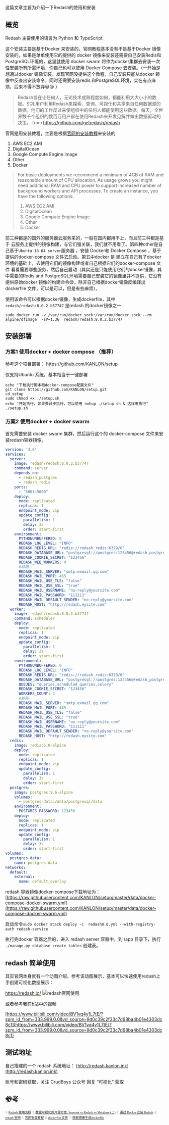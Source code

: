 
这篇文章主要为介绍一下Redash的使用和安装


## 概览

Redash 主要使用的语言为 Python 和 TypeScript

这个安装主要是基于Docker 来安装的，官网教程基本没有不是基于Docker 镜像安装的，如果是单单使用它的提供的 docker 镜像来安装还需要自己安装Redis和PostgreSQL环境的，这里就使用 docker swarm 将作为docker集群去安装一次性安装所有所需环境，你自己也可以使用 Docker Compose 去安装。（一开始是想通过docker 镜像安装，发现官网没提供这个教程，自己安装只能从docker 镜像中反查出安装命令，同时还需要安装redis 和PostgreSQL环境，实在有点麻烦，后来不得不放弃😪😪 ）

>Redash旨在让任何人，无论技术成熟程度如何，都能利用大大小小的数据。SQL用户利用Redash来探索、查询、可视化和共享来自任何数据源的数据。他们的工作反过来使组织中的任何人都能使用这些数据。每天，全世界数千个组织的数百万用户都在使用Redash来开发见解并做出数据驱动的决策。
>from https://github.com/getredash/redash

官网是用安装教程，主要是根据[官网的安装教程](https://redash.io/help/open-source/setup#docker)来安装的
1. AWS EC2 AMI  
2. DigitalOcean
3. Google Compute Engine Image
4. Other
5. Docker

>For basic deployments we recommend a minimum of 4GB of RAM and reasonable amount of CPU allocation. As usage grows you might need additional RAM and CPU power to support increased number of background workers and API processes.
>To create an instance, you have the following options:
>1. AWS EC2 AMI
>2. DigitalOcean
>3. Google Compute Engine Image
>4. Other
>5. Docker


前三种都是的国外的服务器云服务来的，一般在国内都用不上，而且前三种都是基于 云服务上提供的镜像构建，与它们强关联，我们就不用看了。第四种other是自己基于`Ubuntu 18.04 server`服务器 ，安装 Docker和 Docker Compose ，基于 提供的docker-compose 文件去启动。第五中docker 是 建立在自己有了docker 环境的基础上，去使用它们的镜像构建或者自己根据它们的docker-compose 文件 看看需要哪些服务，然后自己启动（其实还是只能使用它们的docker镜像，其中需要的Redis and PostgreSQL环境需要自己安装它的镜像里并不提供，它没有提供原始docker 镜像的构建命令😪，除非自己根据docker镜像反编译出dockerfile 文件，可以是可以，但是有些麻烦）。

使用该命令可以根据docker镜像，生成dockerfile，其中 `redash/redash:8.0.2.b37747` 是redash 的docker镜像之一
```shell
sudo docker run -v /var/run/docker.sock:/var/run/docker.sock --rm alpine/dfimage  -sV=1.36  redash/redash:8.0.2.b37747
```

## 安装部署


### 方案1 使用docker + docker compose （推荐）
参考这个项目部署： https://github.com/KANLON/setup

仅支持Ubuntu 系统，基本相当于一键部署
```shell
echo "下载执行脚本和docker-compose配置文件"
git clone https://github.com/KANLON/setup.git 
cd setup
sudo chmod +x ./setup.sh
echo "开始执行，如果要异步执行，可以使用 nohup ./setup.sh & 这样来执行"
./setup.sh
```

### 方案2 使用docker + docker swarm

首先需要安装 docker swarm 集群，然后运行这个的 docker-compose 文件来安装redash容器镜像。
```yml
version: '3.6'
services:
  server:
    image: redash/redash:8.0.2.b37747
    command: server
    depends_on:
      - redash_postgres
      - redash_redis
    ports:
      - "5001:5000"
    deploy:
      mode: replicated
      replicas: 1
      endpoint_mode: vip
      update_config:
        parallelism: 1
        delay: 3s
        order: start-first
    environment:
      PYTHONUNBUFFERED: 0
      REDASH_LOG_LEVEL: "INFO"
      REDASH_REDIS_URL: "redis://redash_redis:6379/0"
      REDASH_DATABASE_URL: "postgresql://postgres:123456@redash_postgres/postgres"
      REDASH_COOKIE_SECRET: "123456"
      REDASH_WEB_WORKERS: 4
      #邮箱 
      REDASH_MAIL_SERVER: "smtp.exmail.qq.com"
      REDASH_MAIL_PORT: 465
      REDASH_MAIL_USE_TLS: "false"
      REDASH_MAIL_USE_SSL: "true"
      REDASH_MAIL_USERNAME: "no-reply@yoursite.com"
      REDASH_MAIL_PASSWORD: "111111"
      REDASH_MAIL_DEFAULT_SENDER: "no-reply@yoursite.com"
      REDASH_HOST: "http://redash.mysite.com"
  worker:
    image: redash/redash:8.0.2.b37747
    command: scheduler
    deploy:
      mode: replicated
      replicas: 1
      endpoint_mode: vip
      update_config:
        parallelism: 1
        delay: 3s
        order: start-first
    environment:
      PYTHONUNBUFFERED: 0
      REDASH_LOG_LEVEL: "INFO"
      REDASH_REDIS_URL: "redis://redash_redis:6379/0"
      REDASH_DATABASE_URL: "postgresql://postgres:123456@redash_postgres/postgres"
      QUEUES: "queries,scheduled_queries,celery"
      REDASH_COOKIE_SECRET: "123456"
      WORKERS_COUNT: 2
      #邮箱 
      REDASH_MAIL_SERVER: "smtp.exmail.qq.com"
      REDASH_MAIL_PORT: 465
      REDASH_MAIL_USE_TLS: "false"
      REDASH_MAIL_USE_SSL: "true"
      REDASH_MAIL_USERNAME: "no-reply@yoursite.com"
      REDASH_MAIL_PASSWORD: "111111"
      REDASH_MAIL_DEFAULT_SENDER: "no-reply@yoursite.com"
      REDASH_HOST: "http://redash.mysite.com"
  redis:
    image: redis:5.0-alpine
    deploy:
      mode: replicated
      replicas: 1
      endpoint_mode: vip
      update_config:
        parallelism: 1
        delay: 3s
        order: start-first
  postgres:
    image: postgres:9.6-alpine
    volumes:
      - postgres-data:/data/postgresql/data
    environment:
      POSTGRES_PASSWORD: 123456
    deploy:
      mode: replicated
      replicas: 1
      endpoint_mode: vip
      update_config:
        parallelism: 1
        delay: 3s
        order: start-first
volumes:
  postgres-data:
    name: postgres-data
networks:
  default:
    external:
      name: default_overlay
```

redash 容器镜像docker-compose下载地址为： [https://raw.githubusercontent.com/KANLON/setup/master/data/docker-compose-docker-swarm.yml](https://raw.githubusercontent.com/KANLON/setup/master/data/docker-compose-docker-swarm.yml)

启动命令`sudo docker stack deploy -c  redash8.0.yml --with-registry-auth redash-service`

执行完docker 容器之后的，进入 redash server 容器中，到 /app 目录下，执行` ./manage.py database create_tables` 创建表。



## redash 简单使用
其实官网本身就有一个动图介绍，参考该动图展示，基本可以快速使用redash上手创建可视化数据展示：

https://redash.io/
![redash官网使用](https://img-blog.csdnimg.cn/6e4e641885004a98a098226394395c5a.png)

或者参考我在b站中的视频

[https://www.bilibili.com/video/BV1vq4y1L7tE/?spm_id_from=333.999.0.0&vd_source=9d0c39c2f33c7d68ba4b01e4303dc8c1](https://www.bilibili.com/video/BV1vq4y1L7tE/?spm_id_from=333.999.0.0&vd_source=9d0c39c2f33c7d68ba4b01e4303dc8c1)


## 测试地址
自己搭建的一个 redash 系统地址： [http://redash.kanlon.ink](http://redash.kanlon.ink)

账号和密码获取，关注 CrudBoys 公众号 回复 “可视化”  获取

## 参考
<font color="gray" face="宋体" size=1>1. [Redash 使用流程](https://jerrytechblog.com/2020/07/31/redash-%E4%BD%BF%E7%94%A8%E6%95%99%E7%A8%8B/)</font>
<font color="gray" face="宋体" size=1>2. [数据可视化的开源方案: Superset vs Redash vs Metabase (二)](https://cloud.tencent.com/developer/article/1464171)</font>
<font color="gray" face="宋体" size=1>3. [通过 Docker 安装 Redash](https://www.isky.wang/notes/docker-swarm-install-redash/)</font>
<font color="gray" face="宋体" size=1>4.  [redash 官网](https://redash.io/)</font>
<font color="gray" face="宋体" size=1>5. [官网安装教程](https://redash.io/help/open-source/setup)</font>
<font color="gray" face="宋体" size=1>6. [dockerfile 文件](https://raw.githubusercontent.com/getredash/redash/07f047c36b681eed559bbc45c9ad4dd77081c2e3/Dockerfile)</font>
<font color="gray" face="宋体" size=1>7. [根据镜像生成dockerfile](https://hub.docker.com/r/alpine/dfimage)</font>